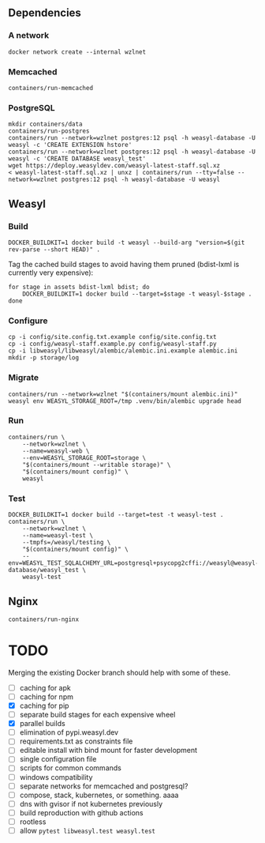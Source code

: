 ## Dependencies

### A network

```shell
docker network create --internal wzlnet
```


### Memcached

```shell
containers/run-memcached
```


### PostgreSQL

```shell
mkdir containers/data
containers/run-postgres
containers/run --network=wzlnet postgres:12 psql -h weasyl-database -U weasyl -c 'CREATE EXTENSION hstore'
containers/run --network=wzlnet postgres:12 psql -h weasyl-database -U weasyl -c 'CREATE DATABASE weasyl_test'
wget https://deploy.weasyldev.com/weasyl-latest-staff.sql.xz
< weasyl-latest-staff.sql.xz | unxz | containers/run --tty=false --network=wzlnet postgres:12 psql -h weasyl-database -U weasyl
```


## Weasyl

### Build

```shell
DOCKER_BUILDKIT=1 docker build -t weasyl --build-arg "version=$(git rev-parse --short HEAD)" .
```

Tag the cached build stages to avoid having them pruned (bdist-lxml is currently very expensive):

```shell
for stage in assets bdist-lxml bdist; do
    DOCKER_BUILDKIT=1 docker build --target=$stage -t weasyl-$stage .
done
```


### Configure

```shell
cp -i config/site.config.txt.example config/site.config.txt
cp -i config/weasyl-staff.example.py config/weasyl-staff.py
cp -i libweasyl/libweasyl/alembic/alembic.ini.example alembic.ini
mkdir -p storage/log
```


### Migrate

```shell
containers/run --network=wzlnet "$(containers/mount alembic.ini)" weasyl env WEASYL_STORAGE_ROOT=/tmp .venv/bin/alembic upgrade head
```


### Run

```shell
containers/run \
    --network=wzlnet \
    --name=weasyl-web \
    --env=WEASYL_STORAGE_ROOT=storage \
    "$(containers/mount --writable storage)" \
    "$(containers/mount config)" \
    weasyl
```


### Test

```shell
DOCKER_BUILDKIT=1 docker build --target=test -t weasyl-test .
containers/run \
    --network=wzlnet \
    --name=weasyl-test \
    --tmpfs=/weasyl/testing \
    "$(containers/mount config)" \
    --env=WEASYL_TEST_SQLALCHEMY_URL=postgresql+psycopg2cffi://weasyl@weasyl-database/weasyl_test \
    weasyl-test
```


## Nginx

```shell
containers/run-nginx
```


# TODO

Merging the existing Docker branch should help with some of these.

- [ ] caching for apk
- [ ] caching for npm
- [X] caching for pip
- [ ] separate build stages for each expensive wheel
- [X] parallel builds
- [ ] elimination of pypi.weasyl.dev
- [ ] requirements.txt as constraints file
- [ ] editable install with bind mount for faster development
- [ ] single configuration file
- [ ] scripts for common commands
- [ ] windows compatibility
- [ ] separate networks for memcached and postgresql?
- [ ] compose, stack, kubernetes, or something. aaaa
- [ ] dns with gvisor if not kubernetes previously
- [ ] build reproduction with github actions
- [ ] rootless
- [ ] allow `pytest libweasyl.test weasyl.test`

